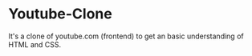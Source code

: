 # Youtube-Clone
It's a clone of youtube.com (frontend) to get an basic understanding of HTML and CSS.
